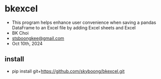 # bkexcel

- This program helps enhance user convenience when saving a pandas DataFrame to an Excel file by adding Excel sheets and Excel
- BK Choi
- stsboongkee@gmail.com 
- Oct 10th, 2024 


## install
- pip install git+https://github.com/skyboong/bkexcel.git

